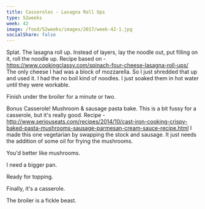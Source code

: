 ```yaml
---
title: Casseroles - Lasagna Roll Ups
type: 52weeks
week: 42
image: /food/52weeks/images/2017/week-42-1.jpg
socialShare: false
---
```

Splat.  The lasagna roll up. Instead of layers, lay the noodle out, put filling on it, roll the noodle up.
Recipe based on - https://www.cookingclassy.com/spinach-four-cheese-lasagna-roll-ups/
The only cheese I had was a block of mozzarella. So I just shredded that up and used it.  I had the no boil kind of noodles.  I just soaked them in hot water until they were workable.

Finish under the broiler for a minute or two.


Bonus Casserole! Mushroom & sausage pasta bake.  This is a bit fussy for a casserole, but it's really good.  Recipe - http://www.seriouseats.com/recipes/2014/10/cast-iron-cooking-crispy-baked-pasta-mushrooms-sausage-parmesan-cream-sauce-recipe.html
I made this one vegetarian by swapping the stock and sausage.  It just needs the addition of some oil for frying the mushrooms.

You'd better like mushrooms.

I need a bigger pan.

Ready for topping.

Finally, it's a casserole.

The broiler is a fickle beast.
